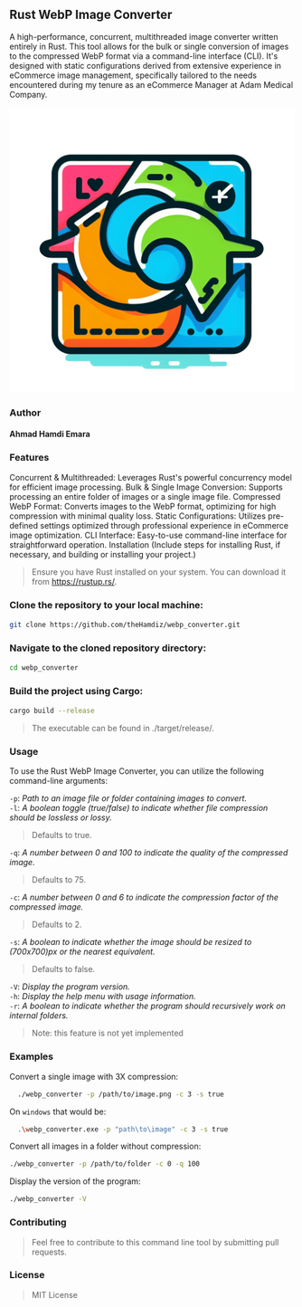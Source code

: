 ## Rust WebP Image Converter
A high-performance, concurrent, multithreaded image converter written entirely in Rust. This tool allows for the bulk or single conversion of images to the compressed WebP format via a command-line interface (CLI). It's designed with static configurations derived from extensive experience in eCommerce image management, specifically tailored to the needs encountered during my tenure as an eCommerce Manager at Adam Medical Company.

![WebConverterLogo.png](src/assets/WebConverterLogo.png)
### Author
#### Ahmad Hamdi Emara

### Features
Concurrent & Multithreaded: Leverages Rust's powerful concurrency model for efficient image processing.
Bulk & Single Image Conversion: Supports processing an entire folder of images or a single image file.
Compressed WebP Format: Converts images to the WebP format, optimizing for high compression with minimal quality loss.
Static Configurations: Utilizes pre-defined settings optimized through professional experience in eCommerce image optimization.
CLI Interface: Easy-to-use command-line interface for straightforward operation.
Installation
(Include steps for installing Rust, if necessary, and building or installing your project.)

> Ensure you have Rust installed on your system. You can download it from https://rustup.rs/.

### Clone the repository to your local machine:

```sh
git clone https://github.com/theHamdiz/webp_converter.git
```

### Navigate to the cloned repository directory:

```sh
cd webp_converter
```

### Build the project using Cargo:

```sh
cargo build --release
```

>The executable can be found in ./target/release/.

### Usage
To use the Rust WebP Image Converter, you can utilize the following command-line arguments:

`-p`:<PATH> *Path to an image file or folder containing images to convert.*   
`-l`:<LOSSLESS> *A boolean toggle (true/false) to indicate whether file compression should be lossless or lossy.*  
> Defaults to true.  
> 
`-q`:<QUALITY> *A number between 0 and 100 to indicate the quality of the compressed image.*  
> Defaults to 75.

`-c`:<COMPRESSIONFACTOR> *A number between 0 and 6 to indicate the compression factor of the compressed image.*  
> Defaults to 2.

`-s`:<RESIZE> *A boolean to indicate whether the image should be resized to (700x700)px or the nearest equivalent.* 
> Defaults to false.  

`-V`:<VERSION> *Display the program version.*  
`-h`:<HELP> *Display the help menu with usage information.*  
`-r`:<RECURSIVE> *A boolean to indicate whether the program should recursively work on internal folders.*  

>Note: this feature is not yet implemented

### Examples

Convert a single image with 3X compression:

```sh
  ./webp_converter -p /path/to/image.png -c 3 -s true
```

On `windows` that would be:

```sh
  .\webp_converter.exe -p "path\to\image" -c 3 -s true
```
Convert all images in a folder without compression:

```sh
./webp_converter -p /path/to/folder -c 0 -q 100
```

Display the version of the program:

```sh
./webp_converter -V
```

### Contributing
>Feel free to contribute to this command line tool by submitting pull requests.

### License
>MIT License
